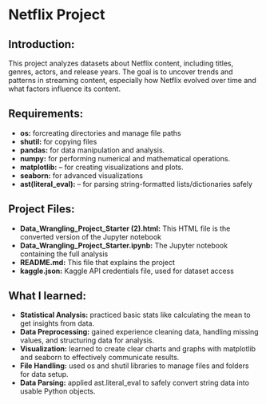 # Netflix Project

## Introduction:
This project analyzes datasets about Netflix content, including titles, genres, actors, and release years. The goal is to uncover trends and patterns in streaming content, especially how Netflix evolved over time and what factors influence its content.

## Requirements:
- **os:** forcreating directories and manage file paths
- **shutil:** for copying files
- **pandas:** for data manipulation and analysis.
- **numpy:** for performing numerical and mathematical operations.
- **matplotlib:** – for creating visualizations and plots.
- **seaborn:**  for advanced visualizations
- **ast(literal_eval):** – for parsing string-formatted lists/dictionaries safely

## Project Files:
- **Data_Wrangling_Project_Starter (2).html:** This HTML file is the converted version of the Jupyter notebook
- **Data_Wrangling_Project_Starter.ipynb:** The Jupyter notebook containing the full analysis
- **README.md:** This file that explains the project
- **kaggle.json:** Kaggle API credentials file, used for dataset access
  
## What I learned:
- **Statistical Analysis:** practiced basic stats like calculating the mean to get insights from data.
- **Data Preprocessing:** gained experience cleaning data, handling missing values, and structuring data for analysis.
- **Visualization:** learned to create clear charts and graphs with matplotlib and seaborn to effectively communicate results.
- **File Handling:** used os and shutil libraries to manage files and folders for data setup.
- **Data Parsing:** applied ast.literal_eval to safely convert string data into usable Python objects.
